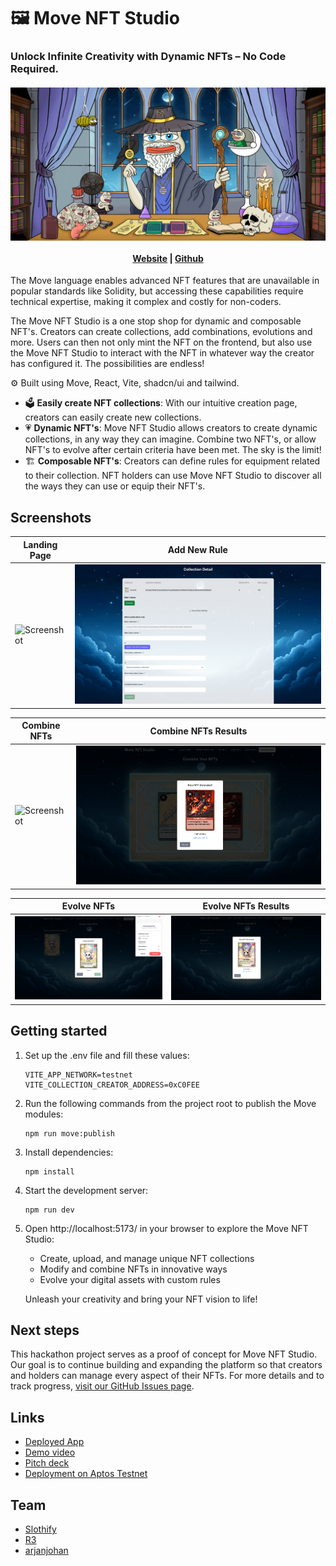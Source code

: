 # 🖼️ Move NFT Studio
### Unlock Infinite Creativity with Dynamic NFTs – No Code Required.
<h4 align="center">
  <img src="public/hero-02.webp" alt="Logo" />
  <br>
  <br>
  <a href="https://aptos-move-nft-studio.netlify.app/">Website</a> |
  <a href="https://github.com/gmove-hackers/aptos-nft-studio">Github</a>
</h4>

The Move language enables advanced NFT features that are unavailable in popular standards like Solidity, but accessing these capabilities require technical expertise, making it complex and costly for non-coders.

The Move NFT Studio is a one stop shop for dynamic and composable NFT's. Creators can create collections, add combinations, evolutions and more. Users can then not only mint the NFT on the frontend, but also use the Move NFT Studio to interact with the NFT in whatever way the creator has configured it. The possibilities are endless!

⚙️ Built using Move, React, Vite, shadcn/ui and tailwind.

- 🗳️ **Easily create NFT collections**: With our intuitive creation page, creators can easily create new collections.
- 💗 **Dynamic NFT's**: Move NFT Studio allows creators to create dynamic collections, in any way they can imagine. Combine two NFT's, or allow NFT's to evolve after certain criteria have been met. The sky is the limit!
- 🏗️ **Composable NFT's**: Creators can define rules for equipment related to their collection. NFT holders can use Move NFT Studio to discover all the ways they can use or equip their NFT's.

## Screenshots

| Landing Page                   | Add New Rule               |
| ------------------------------ | ---------------------------- |
| ![Screenshot](public/screenshots/move1.png) | ![Screenshot](public/screenshots/move3.png) |

| Combine NFTs             | Combine NFTs Results                 |
| ------------------------------- | -------------------------------- |
| ![Screenshot](public/screenshots/move5.png) | ![Screenshot](public/screenshots/move6.png) |

| Evolve NFTs             | Evolve NFTs Results                 |
| ------------------------------- | -------------------------------- |
| ![Screenshot](public/screenshots/move7.png) | ![Screenshot](public/screenshots/move8.png) |

## Getting started

1. Set up the .env file and fill these values:
   ```
   VITE_APP_NETWORK=testnet
   VITE_COLLECTION_CREATOR_ADDRESS=0xC0FEE
   ```

2. Run the following commands from the project root to publish the Move modules:
   ```
   npm run move:publish
   ```

3. Install dependencies:
   ```
   npm install
   ```

4. Start the development server:
   ```
   npm run dev
   ```

5. Open http://localhost:5173/ in your browser to explore the Move NFT Studio:
   - Create, upload, and manage unique NFT collections
   - Modify and combine NFTs in innovative ways
   - Evolve your digital assets with custom rules

   Unleash your creativity and bring your NFT vision to life!


## Next steps
This hackathon project serves as a proof of concept for Move NFT Studio. Our goal is to continue building and expanding the platform so that creators and holders can manage every aspect of their NFTs. For more details and to track progress, [visit our GitHub Issues page](https://github.com/gmove-hackers/aptos-nft-studio/issues).

## Links
- [Deployed App](https://aptos-move-nft-studio.netlify.app/)
- [Demo video](https://www.youtube.com/watch?v=n_q-6XiElOs)
- [Pitch deck](https://docs.google.com/presentation/d/1p24HYIaPSV_RrfspM2_iTCMhBXgl9ywv/edit?usp=sharing&ouid=107875262718829911448&rtpof=true&sd=true)
- [Deployment on Aptos Testnet](https://explorer.aptoslabs.com/account/0x93c5df502fe2fd532f866291d9b1fbcff5d870e5b5ed2617c2a50fe207b61cc2/modules/code/launchpad?network=testnet)

## Team 
- [Slothify](https://x.com/zkSlothify)
- [R3](https://x.com/987654_21)
- [arjanjohan](https://x.com/arjanjohan)
